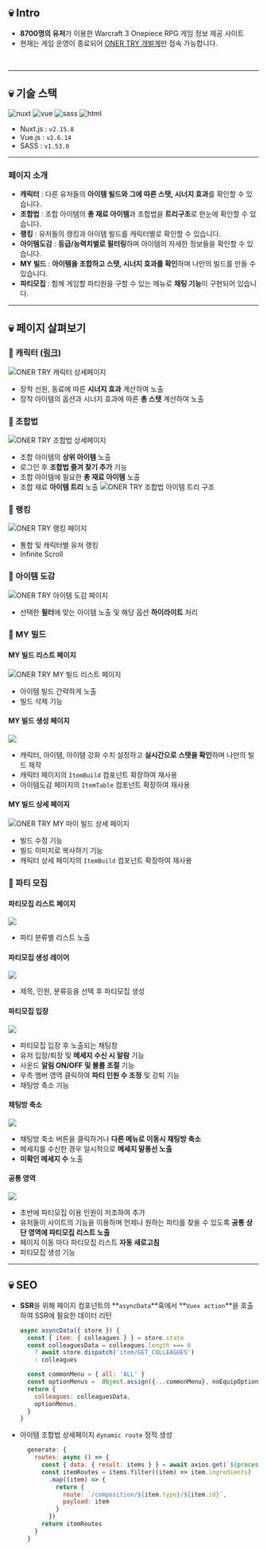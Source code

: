 ## 💀 Intro

- **8700명의 유저**가 이용한 Warcraft 3 Onepiece RPG 게임 정보 제공 사이트
- 현재는 게임 운영이 종료되어 [ONER TRY 개발계](https://dev.onertry.xyz/)만 접속 가능합니다.


<img src="/public/images/readme/i36g-240314-103622.png" alt="">
<img src="/public/images/readme/i37g-240314-103705.png" alt="">

---

## 💀 기술 스택

<img src="https://img.shields.io/badge/Nuxt-002E3B?style=for-the-badge&logo=nuxtdotjs&logoColor=#00DC82" alt="nuxt">
<img src="https://img.shields.io/badge/vuejs-%2335495e.svg?style=for-the-badge&logo=vuedotjs&logoColor=%234FC08D" alt="vue">
<img src="https://img.shields.io/badge/sass-CC6699?style=for-the-badge&logo=html5&logoColor=white" alt="sass">
<img src="https://img.shields.io/badge/html5-E34F26?style=for-the-badge&logo=html5&logoColor=white" alt="html">

- Nuxt.js : `v2.15.8`
- Vue.js : `v2.6.14`
- SASS : `v1.53.0`

---

### 페이지 소개

- **캐릭터** : 다른 유저들의 **아이템 빌드와 그에 따른 스탯, 시너지 효과**를 확인할 수 있습니다.
- **조합법** : 조합 아이템의 **총 재료 아이템**과 조합법을 **트리구조**로 한눈에 확인할 수 있습니다.
- **랭킹** : 유저들의 랭킹과 아이템 빌드를 캐릭터별로 확인할 수 있습니다.
- **아이템도감** : **등급/능력치별로 필터링**하며 아이템의 자세한 정보들을 확인할 수 있습니다.
- **MY 빌드** : **아이템을 조합하고 스탯, 시너지 효과를 확인**하며 나만의 빌드를 만들 수 있습니다.
- **파티모집** : 함께 게임할 파티원을 구할 수 있는 메뉴로 **채팅 기능**이 구현되어 있습니다.

---

## 💀 페이지 살펴보기

### 🔎  캐릭터 [(링크)](https://dev.onertry.xyz/character/result?nickname=Pinkbean)

![ONER TRY 캐릭터 상세페이지](/public/images/readme/i50g-240314-095049.png)

- 장착 선원, 동료에 따른 **시너지 효과** 계산하여 노출
- 장착 아이템의 옵션과 시너지 효과에 따른 **총 스탯** 계산하여 노출

### 🔎  조합법

![ONER TRY 조합법 상세페이지](/public/images/readme/i55g-240314-095559.png)

- 조합 아이템의 **상위 아이템** 노출
- 로그인 후 **조합법 즐겨 찾기 추가** 기능
- 조합 아이템에 필요한 **총 재료 아이템** 노출
- 조합 재료 **아이템 트리** 노출
  ![ONER TRY 조합법 아이템 트리 구조](/public/images/readme/i58g-240314-095833.png)
        

### 🔎  랭킹

![ONER TRY 랭킹 페이지](/public/images/readme/i4g-240314-100400.png)

- 통합 및 캐릭터별 유저 랭킹
- Infinite Scroll
    
### 🔎  아이템 도감

![ONER TRY 아이템 도감 페이지](/public/images/readme/i7g-240314-100706.png)

- 선택한 **필터**에 맞는 아이템 노출 및 해당 옵션 **하이라이트** 처리

### 🔎  MY 빌드

#### MY 빌드 리스트 페이지
![ONER TRY MY 빌드 리스트 페이지](/public/images/readme/i9g-240314-100935.png)
- 아이템 빌드 간략하게 노출
- 빌드 삭제 기능

#### MY 빌드 생성 페이지
![](/public/images/readme/i13g-240314-101322.png)
- 캐릭터, 아이템, 아이템 강화 수치 설정하고 **실시간으로 스탯을 확인**하며 나만의 빌드 제작 
- 캐릭터 페이지의 `ItemBuild` 컴포넌트 확장하여 재사용
- 아이템도감 페이지의 `ItemTable` 컴포넌트 확장하여 재사용

#### MY 빌드 상세 페이지
![ONER TRY MY 마이 빌드 상세 페이지](/public/images/readme/i9g-240314-100900.png)
- 빌드 수정 기능
- 빌드 이미지로 복사하기 기능 
- 캐릭터 상세 페이지의 `ItemBuild` 컴포넌트 확장하여 재사용

### 🔎  파티 모집

#### 파티모집 리스트 페이지
![](/public/images/readme/i19g-240314-101949.png)
- 파티 분류별 리스트 노출

#### 파티모집 생성 레이어
![](/public/images/readme/i20g-240314-102011.png)
- 제목, 인원, 분류등을 선택 후 파티모집 생성

#### 파티모집 입장
![](/public/images/readme/i21g-240314-102148.png)
- 파티모집 입장 후 노출되는 채팅창
- 유저 입장/퇴장 및 **메세지 수신 시 알람** 기능
- 사운드 **알림 ON/OFF 및 볼륨 조절** 기능
- 우측 멤버 영역 클릭하여 **파티 인원 수 조정** 및 강퇴 기능
- 채팅방 축소 기능

#### 채팅방 축소
![](/public/images/readme/i22g-240314-102249.png)
- 채팅방 축소 버튼을 클릭하거나 **다른 메뉴로 이동시 채팅방 축소**
- 메세지를 수신한 경우 일시적으로 **메세지 말풍선 노출**
- **미확인 메세지 수** 노출

#### 공통 영역
![](/public/images/readme/i28g-240314-102837.png)
- 초반에 파티모집 이용 인원이 저조하여 추가
- 유저들이 사이트의 기능을 이용하며 언제나 원하는 파티를 찾을 수 있도록 **공통 상단 영역에 파티모집 리스트 노출**
- 페이지 이동 마다 파티모집 리스트 **자동 새로고침**
- 파티모집 생성 기능


---


## 💀 SEO

- **SSR**을 위해 페이지 컴포넌트의 **`asyncData`**훅에서  **`Vuex action`**을 호출 하여 SSR에 필요한 데이터 리턴
    ```jsx
    async asyncData({ store }) {
      const { item: { colleagues } } = store.state
      const colleaguesData = colleagues.length === 0
        ? await store.dispatch('item/GET_COLLEAGUES')
        : colleagues
    
      const commonMenu = { all: 'ALL' }
      const optionMenus =  Object.assign({...commonMenu}, noEquipOptions)
      return {
        colleagues: colleaguesData,
        optionMenus,
      }
    }
    ```

- 아이템 조합법 상세페이지 `dynamic route` 정적 생성
  ```js
    generate: {
      routes: async () => {
        const { data: { result: items } } = await axios.get(`${process.env.CONT_PATH}/api/items`)
        const itemRoutes = items.filter((item) => item.ingredients)
          .map((item) => {
            return {
              route: `/composition/${item.type}/${item.id}`,
              payload: item
            }
          })
        return itemRoutes
      }
    }
  ```
    